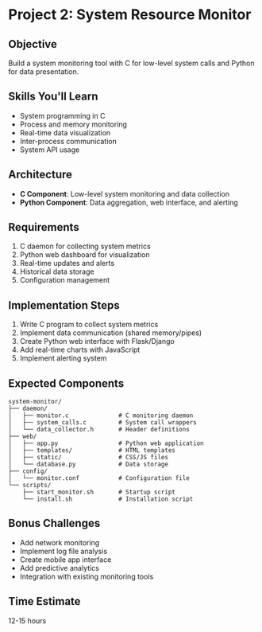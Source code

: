 # Project 2: System Resource Monitor

## Objective
Build a system monitoring tool with C for low-level system calls and Python for data presentation.

## Skills You'll Learn
- System programming in C
- Process and memory monitoring
- Real-time data visualization
- Inter-process communication
- System API usage

## Architecture
- **C Component**: Low-level system monitoring and data collection
- **Python Component**: Data aggregation, web interface, and alerting

## Requirements
1. C daemon for collecting system metrics
2. Python web dashboard for visualization
3. Real-time updates and alerts
4. Historical data storage
5. Configuration management

## Implementation Steps
1. Write C program to collect system metrics
2. Implement data communication (shared memory/pipes)
3. Create Python web interface with Flask/Django
4. Add real-time charts with JavaScript
5. Implement alerting system

## Expected Components
```
system-monitor/
├── daemon/
│   ├── monitor.c              # C monitoring daemon
│   ├── system_calls.c         # System call wrappers
│   └── data_collector.h       # Header definitions
├── web/
│   ├── app.py                 # Python web application
│   ├── templates/             # HTML templates
│   ├── static/                # CSS/JS files
│   └── database.py            # Data storage
├── config/
│   └── monitor.conf           # Configuration file
└── scripts/
    ├── start_monitor.sh       # Startup script
    └── install.sh             # Installation script
```

## Bonus Challenges
- Add network monitoring
- Implement log file analysis
- Create mobile app interface
- Add predictive analytics
- Integration with existing monitoring tools

## Time Estimate
12-15 hours